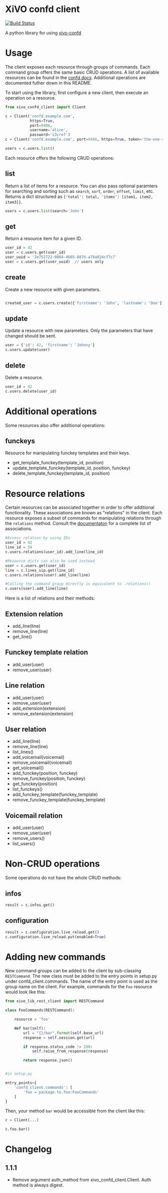XiVO confd client
=================
[![Build Status](https://travis-ci.org/xivo-pbx/xivo-confd-client.svg?branch=master)](https://travis-ci.org/xivo-pbx/xivo-confd-client)

A python library for using [xivo-confd](https://github.com/xivo-pbx/xivo-confd)

Usage
=====

The client exposes each resource through groups of commands. Each command group offers the
same basic CRUD operations. A list of available resources can be found in the [confd
docs](http://api.xivo.io). Additional operations are documented futher down in this
README.

To start using the library, first configure a new client, then execute an operation on a
resource.

```python
from xivo_confd_client import Client

c = Client('confd.example.com',
           https=True,
           port=9486,
           username='alice',
           password='s3cre7')
c = Client('confd.example.com', port=9486, https=True, token='the-one-ring')

users = c.users.list()
```

Each resource offers the following CRUD operations:

list
----

Return a list of items for a resource. You can also pass optional paramters for searching
and sorting such as ```search```, ```sort```, ```order```, ```offset```, ```limit```, etc.
Returns a dict structured as ```{'total': total, 'items': [item1, item2, item3]}```.

```python
users = c.users.list(search='John')
```

get
---

Return a resource item for a given ID.

```python
user_id = 42
user = c.users.get(user_id)
user_uuid = '2e752722-0864-4665-887d-a78a024cf7c7'
user = c.users.get(user_uuid)  // users only
```

create
------

Create a new resource with given parameters.

```python

created_user = c.users.create({'firstname': 'John', 'lastname': 'Doe'})
```

update
------

Update a resource with new parameters. Only the parameters that have changed should be
sent.

```python
user = {'id': 42, 'firstname': 'Johnny'}
c.users.update(user)
```

delete
------

Delete a resource.

```python
user_id = 42
c.users.delete(user_id)
```

Additional operations
=====================

Some resources also offer additional operations:

funckeys
--------

Resource for manipulating funckey templates and their keys.

 * get_template_funckey(template_id, position)
 * update_template_funckey(template_id, position, funckey)
 * delete_template_funckey(template_id, position)

Resource relations
==================

Certain resources can be associated together in order to offer additional functionality.
These associations are known as "relations" in the client. Each resource exposes a subset
of commands for manipulating relations through the ```relations``` method. Consult the
[documentaton](http://api.xivo.io) for a complete list of associations.

```python
#Access relation by using IDs
user_id = 42
line_id = 34
c.users.relations(user_id).add_line(line_id)

#Resource dicts can also be used instead
user = c.users.get(user_id)
line = c.lines_sip.get(line_id)
c.users.relations(user).add_line(line)

#Calling the command group directly is equivalent to .relations()
c.users(user).add_line(line)
```

Here is a list of relations and their methods:

Extension relation
------------------

 * add_line(line)
 * remove_line(line)
 * get_line()

Funckey template relation
----------------

 * add_user(user)
 * remove_user(user)

Line relation
-------------

 * add_user(user)
 * remove_user(user)
 * add_extension(extension)
 * remove_extension(extension)

User relation
-------------

 * add_line(line)
 * remove_line(line)
 * list_lines()
 * add_voicemail(voicemail)
 * remove_voicemail(voicemail)
 * get_voicemail()
 * add_funckey(position, funckey)
 * remove_funckey(position, funckey)
 * get_funckey(position)
 * list_funckeys()
 * add_funckey_template(funckey_template)
 * remove_funckey_template(funckey_template)

Voicemail relation
------------------

 * add_user(user)
 * remove_user(user)
 * remove_users()
 * list_users()


Non-CRUD operations
===================

Some operations do not have the whole CRUD methods:

infos
-----

```python
result = c.infos.get()
```

configuration
-------------

```python
result = c.configuration.live_reload.get()
c.configuration.live_reload.put(enabled=True)
```

Adding new commands
===================

New command groups can be added to the client by sub-classing ```RESTCommand```.  The new
class must be added to the entry points in setup.py under confd_client.commands.  The name
of the entry point is used as the group name on the client.  For example, commands for the
```Foo``` resource would look like this:

```python
from xivo_lib_rest_client import RESTCommand

class FooCommands(RESTCommand):

    resource = 'foo'

    def bar(self):
        url = "{}/bar".format(self.base_url)
        response = self.session.get(url)

        if response.status_code != 200:
            self.raise_from_response(response)

        return response.json()


#in setup.py

entry_points={
    'confd_client.commands': [
        'foo = package.to.foo:FooCommands'
    ]
}
```

Then, your method ```bar``` would be accessible from the client like this:

```python
c = Client(...)

c.foo.bar()
```


Changelog
=========

1.1.1
-----

* Remove argument auth_method from xivo_confd_client.Client. Auth method is
always digest.
